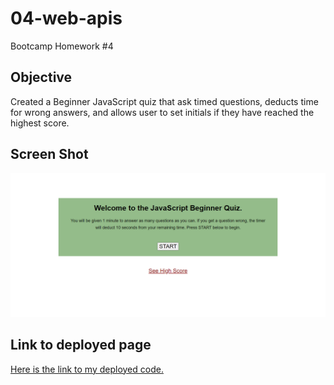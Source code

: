 # 04-web-apis
Bootcamp Homework #4

## Objective

Created a Beginner JavaScript quiz that ask timed questions, deducts time for wrong answers, and allows user to set initials if they have reached the highest score. 

## Screen Shot

![Here is a link to a screen shot of the home page.](./assets/images/screenshot.png)


## Link to deployed page

[Here is the link to my deployed code.](https://ljhofer.github.io/04-web-apis/)
